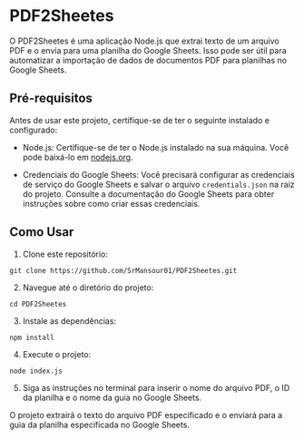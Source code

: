 # PDF2Sheetes

O PDF2Sheetes é uma aplicação Node.js que extrai texto de um arquivo PDF e o envia para uma planilha do Google Sheets. Isso pode ser útil para automatizar a importação de dados de documentos PDF para planilhas no Google Sheets.

## Pré-requisitos

Antes de usar este projeto, certifique-se de ter o seguinte instalado e configurado:

- Node.js: Certifique-se de ter o Node.js instalado na sua máquina. Você pode baixá-lo em [nodejs.org](https://nodejs.org/).

- Credenciais do Google Sheets: Você precisará configurar as credenciais de serviço do Google Sheets e salvar o arquivo `credentials.json` na raiz do projeto. Consulte a documentação do Google Sheets para obter instruções sobre como criar essas credenciais.

## Como Usar

1. Clone este repositório:
```
git clone https://github.com/SrMansour01/PDF2Sheetes.git
```

2. Navegue até o diretório do projeto:
```
cd PDF2Sheetes
```
3. Instale as dependências:
```
npm install
```
4. Execute o projeto:
```
node index.js
```

5. Siga as instruções no terminal para inserir o nome do arquivo PDF, o ID da planilha e o nome da guia no Google Sheets.

O projeto extrairá o texto do arquivo PDF especificado e o enviará para a guia da planilha especificada no Google Sheets.
